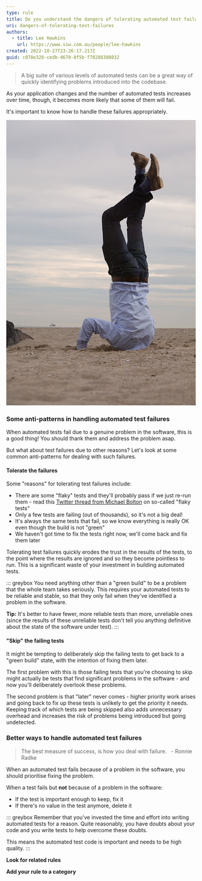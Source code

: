 ```yaml
---
type: rule
title: Do you understand the dangers of tolerating automated test failures?
uri: dangers-of-tolerating-test-failures
authors:
  - title: Lee Hawkins
    url: https://www.ssw.com.au/people/lee-hawkins
created: 2022-10-27T23:26:17.217Z
guid: c078e328-cedb-4670-8f5b-f78288388032
---
```

>A big suite of various levels of automated tests can be a great way of quickly identifying problems introduced into the codebase.

As your application changes and the number of automated tests increases over time, though, it becomes more likely that some of them will fail. 

It's important to know how to handle these failures appropriately.

<!--endintro-->

![Figure: How not to handle automated test failures (Sander van der Wel from Netherlands, CC BY-SA 2.0, via Wikimedia Commons)](head-in-sand.jpg)

### Some anti-patterns in handling automated test failures

When automated tests fail due to a genuine problem in the software, this is a good thing! You should thank them and address the problem asap.

But what about test failures due to other reasons? Let's look at some common anti-patterns for dealing with such failures.

#### Tolerate the failures

Some "reasons" for tolerating test failures include:

* There are some "flaky" tests and they'll probably pass if we just re-run them - read this [Twitter thread from Michael Bolton](https://twitter.com/michaelbolton/status/1363873246467284998?s=20&t=MDk03REH9QoO2i3Dmtzrcg) on so-called "flaky tests"
* Only a few tests  are failing (out of thousands), so it's not a big deal!
* It's always the same tests that fail, so we know everything is really OK even though the build is not "green"
* We haven't got time to fix the tests right now, we'll come back and fix them later

Tolerating test failures quickly erodes the trust in the results of the tests, to the point where the results are ignored and so they become pointless to run. This is a significant waste of your investment in building automated tests.

::: greybox
You need anything other than a "green build" to be a problem that the whole team takes seriously. This requires your automated tests to be reliable and stable, so that they only fail when they've identified a problem in the software. 

**Tip:** It's better to have fewer, more reliable tests than more, unreliable ones (since the results of these unreliable tests don't tell you anything definitive about the state of the software under test).
:::

#### "Skip" the failing tests 

It might be tempting to deliberately skip the failing tests to get back to a "green build" state, with the intention of fixing them later. 

The first problem with this is those failing tests that you're choosing to skip might actually be tests that find significant problems in the software - and now you'll deliberately overlook these problems.

The second problem is that "later" never comes - higher priority work arises and going back to fix up these tests is unlikely to get the priority it needs. Keeping track of which tests are being skipped also adds unnecessary overhead and increases the risk of problems being introduced but going undetected.

### Better ways to handle automated test failures

> The best measure of success, is how you deal with failure.
 &nbsp;  - Ronnie Radke

When an automated test fails because of a problem in the software, you should prioritise fixing the problem.

When a test fails but **not** because of a problem in the software:

* If the test is important enough to keep, fix it
* If there's no value in the test anymore, delete it

::: greybox
Remember that you've invested the time and effort into writing automated tests for a reason. Quite reasonably, you have doubts about your code and you write tests to help overcome these doubts. 

This means the automated test code is important and needs to be high quality.
::: 

**Look for related rules**

**Add your rule to a category**